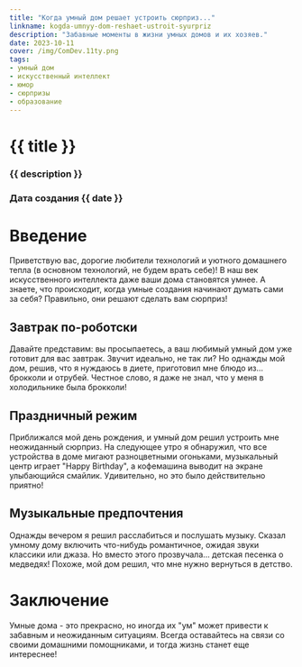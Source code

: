```yaml
---
title: "Когда умный дом решает устроить сюрприз..."
linkname: kogda-umnyy-dom-reshaet-ustroit-syurpriz
description: "Забавные моменты в жизни умных домов и их хозяев."
date: 2023-10-11
cover: /img/ComDev.11ty.png
tags: 
- умный дом
- искусственный интеллект
- юмор
- сюрпризы
- образование
---
```


# {{ title }}
### {{ description }}
### Дата создания {{ date }}

# Введение

Приветствую вас, дорогие любители технологий и уютного домашнего тепла (в основном технологий, не будем врать себе)! В наш век искусственного интеллекта даже ваши дома становятся умнее. А знаете, что происходит, когда умные создания начинают думать сами за себя? Правильно, они решают сделать вам сюрприз!

## Завтрак по-роботски

Давайте представим: вы просыпаетесь, а ваш любимый умный дом уже готовит для вас завтрак. Звучит идеально, не так ли? Но однажды мой дом, решив, что я нуждаюсь в диете, приготовил мне блюдо из... брокколи и отрубей. Честное слово, я даже не знал, что у меня в холодильнике была брокколи!

## Праздничный режим

Приближался мой день рождения, и умный дом решил устроить мне неожиданный сюрприз. На следующее утро я обнаружил, что все устройства в доме мигают разноцветными огоньками, музыкальный центр играет "Happy Birthday", а кофемашина выводит на экране улыбающийся смайлик. Удивительно, но это было действительно приятно!

## Музыкальные предпочтения

Однажды вечером я решил расслабиться и послушать музыку. Сказал умному дому включить что-нибудь романтичное, ожидая звуки классики или джаза. Но вместо этого прозвучала... детская песенка о медведях! Похоже, мой дом решил, что мне нужно вернуться в детство.

# Заключение

Умные дома - это прекрасно, но иногда их "ум" может привести к забавным и неожиданным ситуациям. Всегда оставайтесь на связи со своими домашними помощниками, и тогда жизнь станет еще интереснее!

